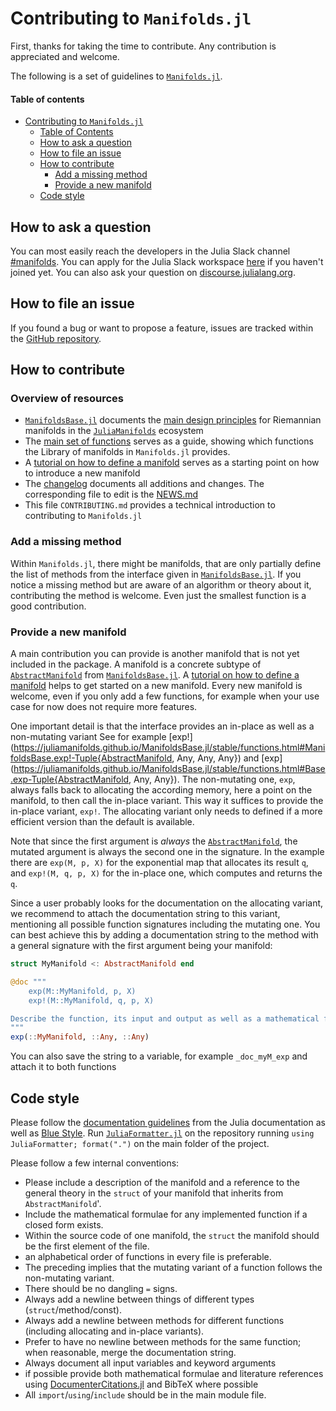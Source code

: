 # Contributing to `Manifolds.jl`

First, thanks for taking the time to contribute.
Any contribution is appreciated and welcome.

The following is a set of guidelines to [`Manifolds.jl`](https://juliamanifolds.github.io/Manifolds.jl/).

#### Table of contents

* [Contributing to `Manifolds.jl`](#contributing-to-manifoldsjl)
  * [Table of Contents](#table-of-contents)
  * [How to ask a question](#how-to-ask-a-question)
  * [How to file an issue](#How-to-file-an-issue)
  * [How to contribute](#How-to-contribute)
    * [Add a missing method](#add-a-missing-method)
    * [Provide a new manifold](#provide-a-new-manifold)
  * [Code style](#Code-style)

## How to ask a question

You can most easily reach the developers in the Julia Slack channel [#manifolds](https://julialang.slack.com/archives/CP4QF0K5Z).
You can apply for the Julia Slack workspace [here](https://julialang.org/slack/) if you haven't joined yet.
You can also ask your question on [discourse.julialang.org](https://discourse.julialang.org).

## How to file an issue

If you found a bug or want to propose a feature, issues are tracked within the [GitHub repository](https://github.com/JuliaManifolds/Manifolds.jl/issues).

## How to contribute

### Overview of resources

* [`ManifoldsBase.jl`](https://juliamanifolds.github.io/ManifoldsBase.jl/stable/) documents the [main design principles](https://juliamanifolds.github.io/ManifoldsBase.jl/stable/design/) for Riemannian manifolds in the [`JuliaManifolds`](https://github.com/JuliaManifolds) ecosystem
* The [main set of functions](https://juliamanifolds.github.io/ManifoldsBase.jl/stable/functions/) serves as a guide, showing which functions the Library of manifolds in `Manifolds.jl` provides.
* A [tutorial on how to define a manifold](https://juliamanifolds.github.io/ManifoldsBase.jl/stable/tutorials/define-a-manifold/) serves as a starting point on how to introduce a new manifold
* The [changelog](https://juliamanifolds.github.io/Manifolds.jl/stable/misc/NEWS.html) documents all additions and changes. The corresponding file to edit is the [NEWS.md](https://github.com/JuliaManifolds/Manifolds.jl/blob/master/NEWS.md)
* This file `CONTRIBUTING.md`  provides a technical introduction to contributing to `Manifolds.jl`

### Add a missing method

Within `Manifolds.jl`, there might be manifolds, that are only partially define the list of methods from the interface given in [`ManifoldsBase.jl`](https://juliamanifolds.github.io/ManifoldsBase.jl/).
If you notice a missing method but are aware of an algorithm or theory about it,
contributing the method is welcome.
Even just the smallest function is a good contribution.

### Provide a new manifold

A main contribution you can provide is another manifold that is not yet included in the
package.
A manifold is a concrete subtype of [`AbstractManifold`](https://juliamanifolds.github.io/ManifoldsBase.jl/stable/types.html#ManifoldsBase.AbstractManifold) from [`ManifoldsBase.jl`](https://juliamanifolds.github.io/ManifoldsBase.jl/stable/types.html#The-Manifold-interface).
A [tutorial on how to define a manifold](https://juliamanifolds.github.io/ManifoldsBase.jl/stable/tutorials/implement-a-manifold/) helps to get started on a new manifold.
Every new manifold is welcome, even if you only add a few functions,
for example when your use case for now does not require more features.

One important detail is that the interface provides an in-place as well as a non-mutating variant
See for example [exp!](https://juliamanifolds.github.io/ManifoldsBase.jl/stable/functions.html#ManifoldsBase.exp!-Tuple{AbstractManifold, Any, Any, Any}) and [exp](https://juliamanifolds.github.io/ManifoldsBase.jl/stable/functions.html#Base.exp-Tuple{AbstractManifold, Any, Any}).
The non-mutating one, `exp`, always falls back to allocating the according memory,
here a point on the manifold, to then call the in-place variant.
This way it suffices to provide the in-place variant, `exp!`.
The allocating variant only needs to defined if a more efficient version
than the default is available.

Note that since the first argument is _always_ the [`AbstractManifold`](https://juliamanifolds.github.io/ManifoldsBase.jl/stable/types.html#ManifoldsBase.AbstractManifold), the mutated argument is always the second one in the signature.
In the example there are `exp(M, p, X)` for the exponential map that allocates
its result `q`, and `exp!(M, q, p, X)` for the in-place one, which computes and returns the `q`.

Since a user probably looks for the documentation on the allocating variant,
we recommend to attach the documentation string to this variant, mentioning all
possible function signatures including the mutating one.
You can best achieve this by adding a documentation string to the method with a general signature with the first argument being your manifold:

```julia
struct MyManifold <: AbstractManifold end

@doc """
    exp(M::MyManifold, p, X)
    exp!(M::MyManifold, q, p, X)

Describe the function, its input and output as well as a mathematical formula.
"""
exp(::MyManifold, ::Any, ::Any)
```

You can also save the string to a variable, for example `_doc_myM_exp` and attach it to both functions

## Code style

Please follow the [documentation guidelines](https://docs.julialang.org/en/v1/manual/documentation/) from the Julia documentation as well as [Blue Style](https://github.com/invenia/BlueStyle).
Run [`JuliaFormatter.jl`](https://github.com/domluna/JuliaFormatter.jl) on the repository running `using JuliaFormatter; format(".")` on the main folder of the project.

Please follow a few internal conventions:

* Please include a description of the manifold and a reference to the general theory in the `struct` of your manifold that inherits from `AbstractManifold`'.
* Include the mathematical formulae for any implemented function if a closed form exists.
* Within the source code of one manifold, the `struct` the manifold should be the first element of the file.
* an alphabetical order of functions in every file is preferable.
* The preceding implies that the mutating variant of a function follows the non-mutating variant.
* There should be no dangling `=` signs.
* Always add a newline between things of different types (`struct`/method/const).
* Always add a newline between methods for different functions (including allocating and in-place variants).
* Prefer to have no newline between methods for the same function; when reasonable, merge the documentation string.
* Always document all input variables and keyword arguments
* if possible provide both mathematical formulae and literature references using [DocumenterCitations.jl](https://juliadocs.org/DocumenterCitations.jl/stable/) and BibTeX where possible
* All `import`/`using`/`include` should be in the main module file.
